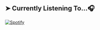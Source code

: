 ## ➤ Currently Listening To...🎧

[![Spotify](https://novatorem-mikeykun123.vercel.app/api/spotify)](https://open.spotify.com/user/5goco7v2ndzwifzuvqv4x93qy)
